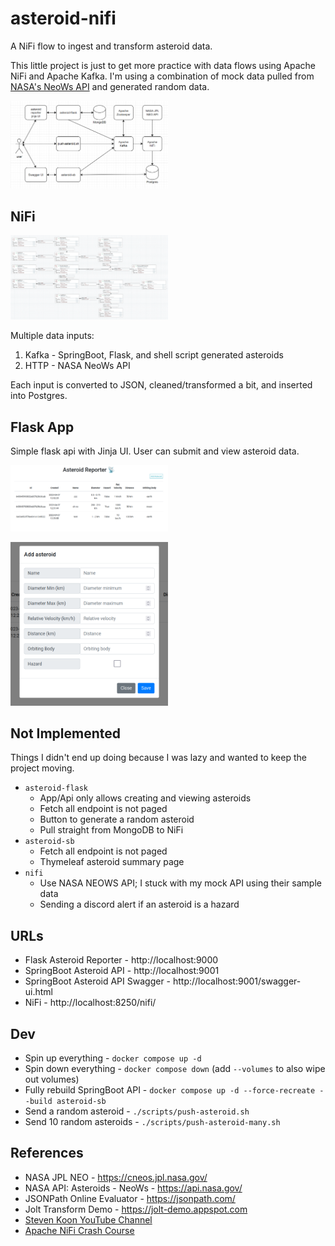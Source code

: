 # asteroid-nifi

A NiFi flow to ingest and transform asteroid data.

This little project is just to get more practice with data flows using Apache NiFi and Apache Kafka.
I'm using a combination of mock data pulled from [NASA's NeoWs API](https://api.nasa.gov/) and generated random data.

<a href="images/diagram.png"><img src="images/diagram.png" alt="diagram" width="50%" height="50%"/></a>

## NiFi

<a href="images/asteroid-nifi.png"><img src="images/asteroid-nifi.png" alt="nifi" width="50%" height="50%"/></a>

Multiple data inputs:

1. Kafka - SpringBoot, Flask, and shell script generated asteroids
2. HTTP - NASA NeoWs API

Each input is converted to JSON, cleaned/transformed a bit, and inserted into Postgres.

## Flask App

Simple flask api with Jinja UI. User can submit and view asteroid data.

<a href="images/asteroid-flask-table.png"><img src="images/asteroid-flask-table.png" alt="flask asteroid table" width="50%" height="50%"/></a>

<a href="images/asteroid-flask-modal.png"><img src="images/asteroid-flask-modal.png" alt="flask asteroid modal" width="50%" height="50%"/></a>

## Not Implemented

Things I didn't end up doing because I was lazy and wanted to keep the project moving.

- `asteroid-flask`
  - App/Api only allows creating and viewing asteroids
  - Fetch all endpoint is not paged
  - Button to generate a random asteroid
  - Pull straight from MongoDB to NiFi
- `asteroid-sb`
  - Fetch all endpoint is not paged
  - Thymeleaf asteroid summary page
- `nifi`
  - Use NASA NEOWS API; I stuck with my mock API using their sample data
  - Sending a discord alert if an asteroid is a hazard

## URLs

- Flask Asteroid Reporter - http://localhost:9000
- SpringBoot Asteroid API - http://localhost:9001
- SpringBoot Asteroid API Swagger - http://localhost:9001/swagger-ui.html
- NiFi - http://localhost:8250/nifi/

## Dev

- Spin up everything - `docker compose up -d`
- Spin down everything - `docker compose down` (add `--volumes` to also wipe out volumes)
- Fully rebuild SpringBoot API - `docker compose up -d --force-recreate --build asteroid-sb`
- Send a random asteroid - `./scripts/push-asteroid.sh`
- Send 10 random asteroids - `./scripts/push-asteroid-many.sh`

## References

- NASA JPL NEO - https://cneos.jpl.nasa.gov/
- NASA API: Asteroids - NeoWs - https://api.nasa.gov/
- JSONPath Online Evaluator - https://jsonpath.com/
- Jolt Transform Demo - https://jolt-demo.appspot.com
- [Steven Koon YouTube Channel](https://www.youtube.com/@StevenKoon)
- [Apache NiFi Crash Course](https://www.youtube.com/watch?v=fblkgr1PJ0o)
